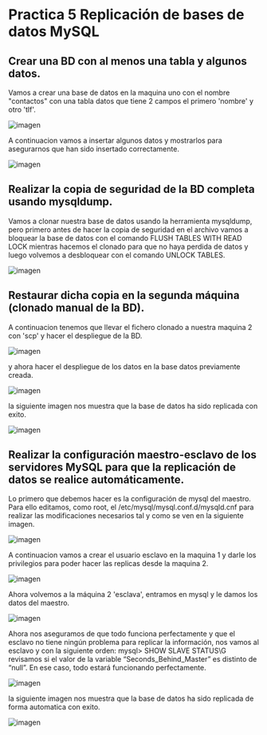 # Practica 5  Replicación de bases de datos MySQL


##  Crear una BD con al menos una tabla y algunos datos.

Vamos a crear una base de datos en la maquina uno con el nombre "contactos" con una tabla datos que tiene 2 campos el primero 'nombre' y otro 'tlf'.

![imagen](https://github.com/med1015/SWAP2017/blob/master/practica5/CreateDB.png)

A continuacion vamos a insertar algunos datos y mostrarlos para asegurarnos que han sido insertado correctamente.

![imagen](https://github.com/med1015/SWAP2017/blob/master/practica5/InsertSelectSql.png)

## Realizar la copia de seguridad de la BD completa usando mysqldump.

Vamos a clonar nuestra base de datos usando la herramienta mysqldump, pero primero antes de hacer la copia de seguridad en el archivo vamos a bloquear la base de datos con el comando FLUSH TABLES WITH READ LOCK mientras hacemos el clonado para que no haya perdida de datos y luego volvemos a desbloquear con el comando UNLOCK TABLES.

![imagen](https://github.com/med1015/SWAP2017/blob/master/practica5/lockCloneUnlock.png)

## Restaurar dicha copia en la segunda máquina (clonado manual de la BD).

A continuacion tenemos que llevar el fichero clonado a nuestra maquina 2 con 'scp' y hacer el despliegue de la BD.

![imagen](https://github.com/med1015/SWAP2017/blob/master/practica5/transContactos.png)

y ahora hacer el despliegue de los datos en la base datos previamente creada.

![imagen](https://github.com/med1015/SWAP2017/blob/master/practica5/repBDmaq2.png)

la siguiente imagen nos muestra que la base de datos ha sido replicada con exito.

![imagen](https://github.com/med1015/SWAP2017/blob/master/practica5/comparacion.png)

##  Realizar la configuración maestro-esclavo de los servidores MySQL para que la replicación de datos se realice automáticamente.

Lo primero que debemos hacer es la configuración de mysql del maestro. Para ello editamos, como root, el /etc/mysql/mysql.conf.d/mysqld.cnf para
realizar las modificaciones necesarios tal y como se ven en la siguiente imagen.

![imagen](https://github.com/med1015/SWAP2017/blob/master/practica5/configMaq1.png)

A continuacion vamos a crear el usuario esclavo en la maquina 1 y darle los privilegios para poder hacer las replicas desde la maquina 2.

![imagen](https://github.com/med1015/SWAP2017/blob/master/practica5/userMaestro.png)

Ahora volvemos a la máquina 2 'esclava', entramos en mysql y le damos los datos del maestro.

![imagen](https://github.com/med1015/SWAP2017/blob/master/practica5/userEsclavo.png)

Ahora nos aseguramos de que todo funciona perfectamente y que el esclavo
no tiene ningún problema para replicar la información, nos vamos al esclavo y con la siguiente orden:
mysql> SHOW SLAVE STATUS\G
revisamos si el valor de la variable “Seconds_Behind_Master” es distinto de “null”. En ese caso, todo estará funcionando perfectamente.

![imagen](https://github.com/med1015/SWAP2017/blob/master/practica5/esclavoSeconds.png)

la siguiente imagen nos muestra que la base de datos ha sido replicada de forma automatica con exito.


![imagen](https://github.com/med1015/SWAP2017/blob/master/practica5/maestroEsclavo.png)


